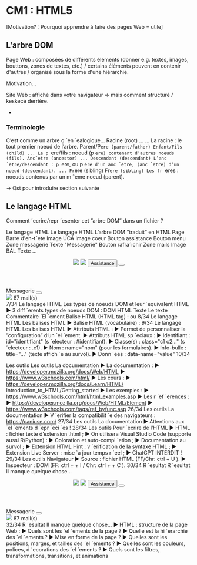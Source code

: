 <!DOCTYPE html>
<html>
    <head>
        <title>CM1 (Web1)</title>
        <link rel="stylesheet" href="./index.css">
        <script type="module" src="./index.js" defer></script>
    </head>
    <body>
        <style>
        </style>
        <header></header>
        <main>

# CM1 : HTML5

[Motivation? : Pourquoi apprendre à faire des pages Web = utile]

## L'arbre DOM

Page Web : composées de différents éléments (donner e.g. textes, images, bouttons, zones de textes, etc.) / certains éléments peuvent en contenir d'autres / organisé sous la forme d'une hiérarchie.


Motivation...

Site Web : affiché dans votre navigateur => mais comment structuré / keskecé derrière.

-

### Terminologie

C’est comme un arbre g ´en ´ealogique...
Racine (root)
...
...
La racine : le tout premier noeud
de l’arbre.
Parent/P`ere (parent/father)
Enfant/Fils (child)
...
Le p `ere/fils : noeud (p `ere)
contenant d’autres noeuds (fils).
Ancˆetre (ancestor)
...
Descendant (descendant)
L’anc ˆetre/descendant : p `ere, ou
p `ere d’un anc ˆetre, (anc ˆetre) d’un
noeud (descendant).
...
Fr`ere (sibling)
Fr`ere (sibling)
Les fr `eres : noeuds contenus par
un m ˆeme noeud (parent).

-> Qst pour introduire section suivante

## Le langage HTML

Comment ´ecrire/repr ´esenter cet ”arbre DOM”
dans un fichier ?

Le langage HTML
Le langage HTML
L’arbre DOM ”traduit” en HTML
Page
Barre d'en-tˆete
Image UCA
Image coeur
Bouton assistance
Bouton menu
Zone messagerie
Texte "Messagerie"
Bouton rafraˆıchir
Zone mails
Image BAL
Texte
...
<body>
<header>
<img src='...'/>
<img src='...'/>
<button>Assistance</button>
<button></button>
</header>
<div>
<span>Messagerie</span>
<button></button>
<div>
<img src='...'/>
<span>87 mail(s)</span>
</div>
</div>
</body>
7/34
Le langage HTML
Les types de noeuds DOM et leur ´equivalent HTML
▶ 3 diff ´erents types de noeuds DOM :
DOM HTML
Texte Le texte
Commentaire <!-- commentaire -->
´El ´ement Balise HTML (HTML tag) :
<tagname></tagname> ou <tagname/>
8/34
Le langage HTML
Les balises HTML
▶ Balise HTML (vocabulaire) :
<tagname> <!-- balise ouvrante (opening tag) -->
<!-- contenu/fils... -->
</tagname> <!-- balise fermante (closing tag) -->
<!-- OU -->
<tagname/> <!-- balise auto-fermante (self-closing) -->
9/34
Le langage HTML
Les balises HTML
▶ Attributs HTML : <tagname attrname="value"/>
▶ Permet de personnaliser la ”configuration” d’un ´el ´ement.
▶ Attributs HTML sp ´eciaux :
▶ Identifiant : id="identifiant" (s ´electeur : #identifiant).
▶ Classe(s) : class="c1 c2..." (s ´electeur : .c1).
▶ Nom : name="nom" (pour les formulaires).
▶ Info-bulle : title="..." (texte affich ´e au survol).
▶ Donn ´ees : data-name="value"
10/34

Les outils
Les outils
La documentation
▶ La documentation :
▶ https://developer.mozilla.org/docs/Web/HTML
▶ https://www.w3schools.com/html/
▶ Les cours :
▶ https://developer.mozilla.org/docs/Learn/HTML/
Introduction_to_HTML/Getting_started
▶ Les exemples :
▶ https://www.w3schools.com/html/html_examples.asp
▶ Les r ´ef ´erences :
▶ https://developer.mozilla.org/docs/Web/HTML/Element
▶ https://www.w3schools.com/tags/ref_byfunc.asp
26/34
Les outils
La documentation
▶ V ´erifier la compatibilit ´e des navigateurs : https://caniuse.com/
27/34
Les outils
La documentation
▶ Attentions aux ´el ´ements d ´epr ´eci ´es !
28/34
Les outils
Pour ´ecrire de l’HTML
▶ HTML : fichier texte d’extension .html ;
▶ On utilisera Visual Studio Code (supporte aussi R/Python) :
▶ Coloration et auto-compl ´etion ;
▶ Documentation au survol ;
▶ Extension HTML Hint : v ´erification de la syntaxe HTML ;
▶ Extension Live Server : mise `a jour temps r ´eel ;
▶ ChatGPT INTERDIT !
29/34
Les outils
Navigateur
▶ Source : fichier HTML (FF/Chr: ctrl + U ).
▶ Inspecteur : DOM (FF: ctrl + + I / Chr: ctrl + + C ).
30/34
R ´esultat
R ´esultat
Il manque quelque chose...
<body>
<header>
<img src='...'/>
<img src='...'/>
<button>Assistance</button>
<button></button>
</header>
<div>
<span>Messagerie</span>
<button></button>
<div>
<img src='...'/>
<span>87 mail(s)</span>
</div>
</div>
</body>
32/34
R ´esultat
Il manque quelque chose...
▶ HTML : structure de la page Web :
▶ Quels sont les ´el ´ements de la page ?
▶ Quelle est la hi ´erarchie des ´el ´ements ?
▶ Mise en forme de la page ?
▶ Quelles sont les positions, marges, et tailles des ´el ´ements ?
▶ Quelles sont les couleurs, polices, d ´ecorations des ´el ´ements ?
▶ Quels sont les filtres, transformations, transitions, et animations 

</main>
    </body>
</html>